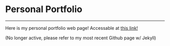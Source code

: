 # Personal Portfolio
_____________

Here is my personal portfolio web page! Accessable at [this link!](https://jpmcb.github.io/)

(No longer active, please refer to my most recent Github page w/ Jekyll)
